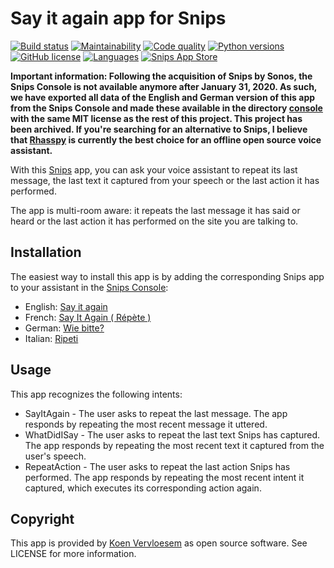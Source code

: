 # Say it again app for Snips 

[![Build status](https://api.travis-ci.com/koenvervloesem/snips-app-say-it-again.svg?branch=master)](https://travis-ci.com/koenvervloesem/snips-app-say-it-again) [![Maintainability](https://api.codeclimate.com/v1/badges/85a21cdc831d667ec532/maintainability)](https://codeclimate.com/github/koenvervloesem/snips-app-say-it-again/maintainability) [![Code quality](https://api.codacy.com/project/badge/Grade/336aac5c6a324dde9767e75a254f34af)](https://www.codacy.com/app/koenvervloesem/snips-app-say-it-again) [![Python versions](https://img.shields.io/badge/python-3.5|3.6|3.7-blue.svg)](https://www.python.org) [![GitHub license](https://img.shields.io/github/license/koenvervloesem/snips-app-say-it-again.svg)](https://github.com/koenvervloesem/snips-app-say-it-again/blob/master/LICENSE) [![Languages](https://img.shields.io/badge/i18n-en|de|fr|it-brown.svg)](https://github.com/koenvervloesem/snips-app-say-it-again/tree/master/translations) [![Snips App Store](https://img.shields.io/badge/snips-app-blue.svg)](https://console.snips.ai/store/en/skill_YoV709qZP3n)

**Important information: Following the acquisition of Snips by Sonos, the Snips Console is not available anymore after January 31, 2020. As such, we have exported all data of the English and German version of this app from the Snips Console and made these available in the directory [console](https://github.com/koenvervloesem/snips-app-say-it-again/tree/master/console) with the same MIT license as the rest of this project. This project has been archived. If you're searching for an alternative to Snips, I believe that [Rhasspy](https://rhasspy.readthedocs.io/) is currently the best choice for an offline open source voice assistant.**

With this [Snips](https://snips.ai/) app, you can ask your voice assistant to repeat its last message, the last text it captured from your speech or the last action it has performed.

The app is multi-room aware: it repeats the last message it has said or heard or the last action it has performed on the site you are talking to.

## Installation

The easiest way to install this app is by adding the corresponding Snips app to your assistant in the [Snips Console](https://console.snips.ai):

*   English: [Say it again](https://console.snips.ai/store/en/skill_YoV709qZP3n)
*   French: [Say It Again ( Répète )](https://console.snips.ai/store/fr/skill_WrK0rWr9Xrp)
*   German: [Wie bitte?](https://console.snips.ai/store/de/skill_Qw5BPznz1lv)
*   Italian: [Ripeti](https://console.snips.ai/store/it/skill_zmzla0BkBbQ)

## Usage

This app recognizes the following intents:

*   SayItAgain - The user asks to repeat the last message. The app responds by repeating the most recent message it uttered.
*   WhatDidISay - The user asks to repeat the last text Snips has captured. The app responds by repeating the most recent text it captured from the user's speech.
*   RepeatAction - The user asks to repeat the last action Snips has performed. The app responds by repeating the most recent intent it captured, which executes its corresponding action again.

## Copyright

This app is provided by [Koen Vervloesem](mailto:koen@vervloesem.eu) as open source software. See LICENSE for more information.
